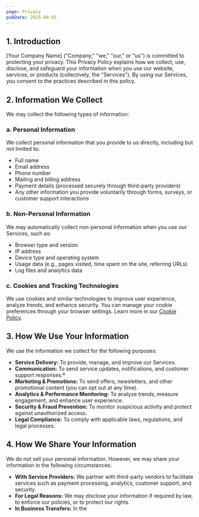 ```yaml
---
page: Privacy
pubDate: 2025-04-01 
---
```


## 1. Introduction
[Your Company Name] ("Company," "we," "our," or "us") is committed to protecting your privacy. This Privacy Policy explains how we collect, use, disclose, and safeguard your information when you use our website, services, or products (collectively, the "Services"). By using our Services, you consent to the practices described in this policy.

## 2. Information We Collect
We may collect the following types of information:

### a. Personal Information
We collect personal information that you provide to us directly, including but not limited to:
- Full name
- Email address
- Phone number
- Mailing and billing address
- Payment details (processed securely through third-party providers)
- Any other information you provide voluntarily through forms, surveys, or customer support interactions

### b. Non-Personal Information
We may automatically collect non-personal information when you use our Services, such as:
- Browser type and version
- IP address
- Device type and operating system
- Usage data (e.g., pages visited, time spent on the site, referring URLs)
- Log files and analytics data

### c. Cookies and Tracking Technologies
We use cookies and similar technologies to improve user experience, analyze trends, and enhance security. You can manage your cookie preferences through your browser settings. Learn more in our [Cookie Policy](#_).

## 3. How We Use Your Information
We use the information we collect for the following purposes:
- **Service Delivery:** To provide, manage, and improve our Services.
- **Communication:** To send service updates, notifications, and customer support responses.ª
- **Marketing & Promotions:** To send offers, newsletters, and other promotional content (you can opt out at any time).
- **Analytics & Performance Monitoring:** To analyze trends, measure engagement, and enhance user experience.
- **Security & Fraud Prevention:** To monitor suspicious activity and protect against unauthorized access.
- **Legal Compliance:** To comply with applicable laws, regulations, and legal processes.

## 4. How We Share Your Information
We do not sell your personal information. However, we may share your information in the following circumstances:

- **With Service Providers:** We partner with third-party vendors to facilitate services such as payment processing, analytics, customer support, and security.
- **For Legal Reasons:** We may disclose your information if required by law, to enforce our policies, or to protect our rights.
- **In Business Transfers:** In the